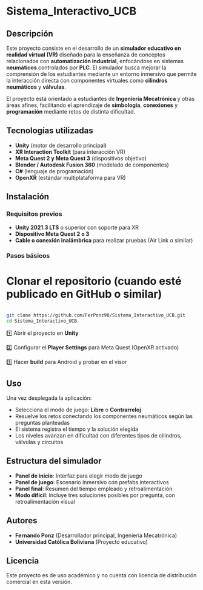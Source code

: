 # Sistema_Interactivo_UCB

## Descripción

Este proyecto consiste en el desarrollo de un **simulador educativo en realidad virtual (VR)** diseñado para la enseñanza de conceptos relacionados con **automatización industrial**, enfocándose en sistemas **neumáticos** controlados por **PLC**. El simulador busca mejorar la comprensión de los estudiantes mediante un entorno inmersivo que permite la interacción directa con componentes virtuales como **cilindros neumáticos** y **válvulas**.

El proyecto está orientado a estudiantes de **Ingeniería Mecatrónica** y otras áreas afines, facilitando el aprendizaje de **simbología**, **conexiones** y **programación** mediante retos de distinta dificultad.

## Tecnologías utilizadas

* **Unity** (motor de desarrollo principal)
* **XR Interaction Toolkit** (para interacción VR)
* **Meta Quest 2 y Meta Quest 3** (dispositivos objetivo)
* **Blender / Autodesk Fusion 360** (modelado de componentes)
* **C#** (lenguaje de programación)
* **OpenXR** (estándar multiplataforma para VR)

## Instalación

### Requisitos previos

* **Unity 2021.3 LTS** o superior con soporte para XR
* **Dispositivo Meta Quest 2 o 3**
* **Cable o conexión inalámbrica** para realizar pruebas (Air Link o similar)

### Pasos básicos


# Clonar el repositorio (cuando esté publicado en GitHub o similar)
```bash

git clone https://github.com/FerPonz98/Sistema_Interactivo_UCB.git
cd Sistema_Interactivo_UCB
```


1️⃣ Abrir el proyecto en **Unity**


2️⃣ Configurar el **Player Settings** para Meta Quest (OpenXR activado)


3️⃣ Hacer **build** para Android y probar en el visor

## Uso

Una vez desplegada la aplicación:

* Selecciona el modo de juego: **Libre** o **Contrarreloj**
* Resuelve los retos conectando los componentes neumáticos según las preguntas planteadas
* El sistema registra el tiempo y la solución elegida
* Los niveles avanzan en dificultad con diferentes tipos de cilindros, válvulas y circuitos

## Estructura del simulador

* **Panel de inicio**: Interfaz para elegir modo de juego
* **Panel de juego**: Escenario inmersivo con prefabs interactivos
* **Panel final**: Resumen del tiempo empleado y retroalimentación
* **Modo difícil**: Incluye tres soluciones posibles por pregunta, con retroalimentación visual

## Autores

* **Fernando Ponz** (Desarrollador principal, Ingeniería Mecatrónica)
* **Universidad Católica Boliviana** (Proyecto educativo)

## Licencia

Este proyecto es de uso académico y no cuenta con licencia de distribución comercial en esta versión.

